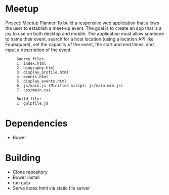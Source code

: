 # Meetup
Project: Meetup Planner
         To build a responsive web application that allows the user to establish a meet-up event. The goal is to create an app that is a joy to use on both desktop and mobile. The application must allow someone to name their event, search for a host location (using a location API like Foursquare), set the capacity of the event, the start and end times, and input a description of the event.
         
         Source files
         1. index.html
         2. biography.html
         3. display_profile.html
         4. events.html
         5. display_events.html
         6. js/main.js (Minified script: js/main.min.js)
         7. css/main.css
         
         Build file:
         1. gulpfile.js
         
         
         
# Dependencies
* Bower

# Building
* Clone repository
* Bower install
* run gulp
* Serve index.html via static file server

